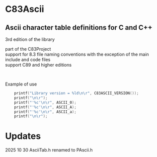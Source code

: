 # C83Ascii

## Ascii character table definitions for C and C++

3rd edition of the library

part of the C83Project<br>
support for 8.3 file naming conventions with the exception of the main include and code files<br>
support C89 and higher editions<br>

<br>

Example of use
```c
	printf("Library version = %ld\n\r", C83ASCII_VERSION());
	printf("\n\r");
	printf("'%c'\n\r", ASCII_0);
	printf("'%c'\n\r", ASCII_A);
	printf("'%c'\n\r", ASCII_a);
	printf("\n\r");
```

# Updates
2025 10 30 AsciiTab.h renamed to PAscii.h<br>
<br>
